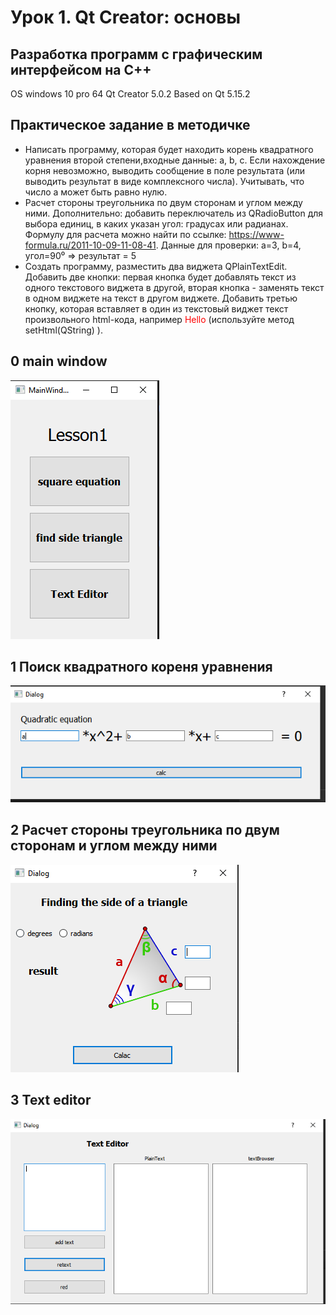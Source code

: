 # Урок 1. Qt Creator: основы
## Разработка программ с графическим интерфейсом на С++

OS windows 10 pro 64
Qt Creator 5.0.2
Based on Qt 5.15.2 



## Практическое задание в методичке
- Написать программу, которая будет находить корень квадратного уравнения второй степени,входные данные: a, b, c. Если нахождение корня невозможно, выводить сообщение в поле результата (или выводить результат в виде комплексного числа). Учитывать, что число a может быть равно нулю.
- Расчет стороны треугольника по двум сторонам и углом между ними. Дополнительно: добавить переключатель из QRadioButton для выбора единиц, в каких указан угол: градусах или радианах. Формулу для расчета можно найти по ссылке:
https://www-formula.ru/2011-10-09-11-08-41. Данные для проверки: a=3, b=4, угол=90⁰ => результат = 5
- Создать программу, разместить два виджета QPlainTextEdit. Добавить две кнопки: первая кнопка будет добавлять текст из одного текстового виджета в другой, вторая кнопка - заменять текст в одном виджете на текст в другом виджете. Добавить третью кнопку, которая вставляет в один из текстовый виджет текст произвольного html-кода, например <font color='red'>Hello</font> (используйте метод setHtml(QString) ).


## 0 main window

![main window](https://github.com/HENRYHKll/gb_qt_cxx/raw/main/lesson1/main.png)

## 1 Поиск квадратного кореня уравнения

![main window](https://github.com/HENRYHKll/gb_qt_cxx/raw/main/lesson1/q.png)

## 2 Расчет стороны треугольника по двум сторонам и углом между ними

![main window](https://github.com/HENRYHKll/gb_qt_cxx/raw/main/lesson1/t.png)

## 3 Text editor

![main window](https://github.com/HENRYHKll/gb_qt_cxx/raw/main/lesson1/text.png)